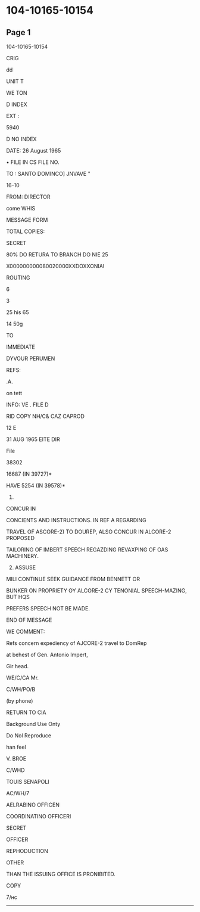 # 104-10165-10154

## Page 1

104-10165-10154

CRIG

dd

UNIT T

WE TON

D INDEX

EXT :

5940

D NO INDEX

DATE: 26 August 1965

• FILE IN CS FILE NO.

TO : SANTO DOMINCO] JNVAVE "

16-10

FROM: DIRECTOR

come WHIS

MESSAGE FORM

TOTAL COPIES:

SECRET

80% DO RETURA TO BRANCH DO NIE 25

X000000000080020000XXDOXXONIAI

ROUTING

6

3

25 his 65

14 50g

TO

IMMEDIATE

DYVOUR PERUMEN

REFS:

.A.

on tett

INFO: VE . FILE D

RID COPY NH/C& CAZ CAPROD

12 E

31 AUG 1965 EITE DIR

File

38302

16687 (IN 39727)*

HAVE 5254 (IN 39578)*

1.

CONCUR IN

CONCIENTS AND INSTRUCTIONS. IN REF A REGARDING

TRAVEL OF ASCORE-2) TO DOUREP, ALSO CONCUR IN ALCORE-2 PROPOSED

TAILORING OF IMBERT SPEECH REGAZDING REVAXPING OF OAS MACHINERY.

2. ASSUSE

MILI CONTINUE SEEK GUIDANCE FROM BENNETT OR

BUNKER ON PROPRIETY OY ALCORE-2 CY TENONIAL SPEECH-MAZING, BUT HQS

PREFERS SPEECH NOT BE MADE.

END OF MESSAGE

WE COMMENT:

Refs concern expediency of AJCORE-2 travel to DomRep

at behest of Gen. Antonio Impert,

Gir head.

WE/C/CA Mr.

C/WH/PO/B

(by phone)

RETURN TO CIA

Background Use Onty

Do Nol Reproduce

han feel

V. BROE

C/WHD

TOUIS SENAPOLI

AC/WH/7

AELRABINO OFFICEN

COORDINATINO OFFICERI

SECRET

OFFICER

REPHODUCTION

OTHER

THAN THE ISSUING OFFICE IS PRONIBITED.

COPY

7/нс

---

